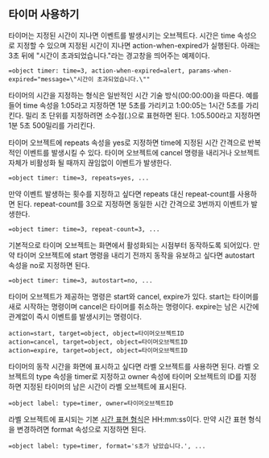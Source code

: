## 타이머 사용하기

타이머는 지정된 시간이 지나면 이벤트를 발생시키는 오브젝트다. 시간은 time 속성으로 지정할 수 있으며 지정된 시간이 지나면 action-when-expired가 실행된다. 아래는 3초 뒤에 "시간이 초과되었습니다."라는 경고창을 띄어주는 예제이다.

	=object timer: time=3, action-when-expired=alert, params-when-expired="message=\"시간이 초과되었습니다.\""

타이머의 시간을 지정하는 형식은 일반적인 시간 기술 방식(00:00:00)을 따른다. 예를 들어 time 속성을 1:05라고 지정하면 1분 5초를 가리키고 1:00:05는 1시간 5초를 가리킨다. 밀리 초 단위를 지정하려면 소수점(.)으로 표현하면 된다. 1:05.500라고 지정하면 1분 5초 500밀리를 가리킨다.

타이머 오브젝트에 repeats 속성을 yes로 지정하면 time에 지정된 시간 간격으로 반복적인 이벤트를 발생시킬 수 있다. 타이머 오브젝트에 cancel 명령을 내리거나 오브젝트 자체가 비활성화 될 때까지 끊임없이 이벤트가 발생한다. 

	=object timer: time=3, repeats=yes, ...

만약 이벤트 발생하는 횟수를 지정하고 싶다면 repeats 대신 repeat-count를 사용하면 된다. repeat-count를 3으로 지정하면 동일한 시간 간격으로 3번까지 이벤트가 발생한다.

	=object timer: time=3, repeat-count=3, ...

기본적으로 타이머 오브젝트는 화면에서 활성화되는 시점부터 동작하도록 되어있다. 만약 타이머 오브젝트에 start 명령을 내리기 전까지 동작을 유보하고 싶다면 autostart 속성을 no로 지정하면 된다.

	=object timer: time=3, autostart=no, ...

타이머 오브젝트가 제공하는 명령은 start와 cancel, expire가 있다. start는 타이머를 새로 시작하는 명령이며 cancel은 타이머를 취소하는 명령이다. expire는 남은 시간에 관계없이 즉시 이벤트를 발생시키는 명령이다. 

	action=start, target=object, object=타이머오브젝트ID
	action=cancel, target=object, object=타이머오브젝트ID
	action=expire, target=object, object=타이머오브젝트ID

타이머의 동작 시간을 화면에 표시하고 싶다면 라벨 오브젝트를 사용하면 된다. 라벨 오브젝트의 type 속성을 timer로 지정하고 owner 속성에 타이머 오브젝트의 ID를 지정하면 지정된 타이머의 남은 시간이 라벨 오브젝트에 표시된다. 

	=object label: type=timer, owner=타이머오브젝트ID

라벨 오브젝트에 표시되는 기본 [시간 표현 형식](https://developer.android.com/reference/java/text/SimpleDateFormat.html)은 HH:mm:ss이다. 만약 시간 표현 형식을 변경하려면 format 속성으로 지정하면 된다. 

	=object label: type=timer, format='s초가 남았습니다.', ...
